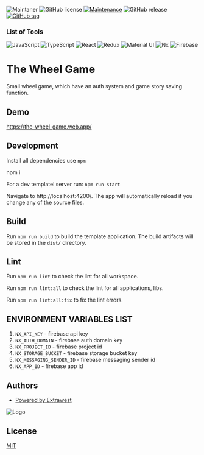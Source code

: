 ![Maintaner](https://img.shields.io/badge/maintainer-extrawest.com-blue)
![GitHub license](https://img.shields.io/github/license/extrawest/react-nx-starter)
[![Maintenance](https://img.shields.io/badge/Maintained%3F-yes-green.svg)](https://github.com/extrawest/react-nx-starter/graphs/commit-activity)
![GitHub release](https://img.shields.io/github/v/release/extrawest/react-nx-starter)
[![GitHub tag](https://img.shields.io/github/v/tag/extrawest/react-nx-starter)](https://github.com/extrawest/react-nx-starter/tags/)

### List of Tools

![JavaScript](https://img.shields.io/badge/JavaScript-F7DF1E?style=for-the-badge&logo=javascript&logoColor=black)
![TypeScript](https://img.shields.io/badge/TypeScript-007ACC?style=for-the-badge&logo=typescript&logoColor=white)
![React](https://img.shields.io/badge/React-20232A?style=for-the-badge&logo=react&logoColor=61DAFB)
![Redux](https://img.shields.io/badge/Redux-593D88?style=for-the-badge&logo=redux&logoColor=white)
![Material UI](https://img.shields.io/badge/Material--UI-0081CB?style=for-the-badge&logo=mui&logoColor=white)
![Nx](https://img.shields.io/badge/workspace-143157?style=for-the-badge&logo=NX&logoColor=white)
![Firebase](https://img.shields.io/badge/Firebase-FFCB2B?style=for-the-badge&logo=firebase&logoColor=333333)

# The Wheel Game

Small wheel game, which have an auth system and game story saving function.

## Demo

https://the-wheel-game.web.app/

## Development

Install all dependencies use `npm`

npm i

For a dev templatel server run:
`npm run start`

Navigate to http://localhost:4200/. The app will automatically reload if you change any of the source files.

## Build

Run `npm run build` to build the template application. The build artifacts will be stored in the `dist/` directory.

## Lint

Run `npm run lint` to check the lint for all workspace.

Run `npm run lint:all` to check the lint for all applications, libs.

Run `npm run lint:all:fix` to fix the lint errors.

## ENVIRONMENT VARIABLES LIST

1. `NX_API_KEY` - firebase api key
2. `NX_AUTH_DOMAIN` - firebase auth domain key
3. `NX_PROJECT_ID` - firebase project id
4. `NX_STORAGE_BUCKET` - firebase storage bucket key
5. `NX_MESSAGING_SENDER_ID` - firebase messaging sender id
6. `NX_APP_ID` - firebase app id

## Authors

- [Powered by Extrawest](https://www.extrawest.com/)

![Logo](https://www.extrawest.com/wp-content/uploads/2017/08/logo-2.png)

## License

[MIT](https://choosealicense.com/licenses/mit/)
